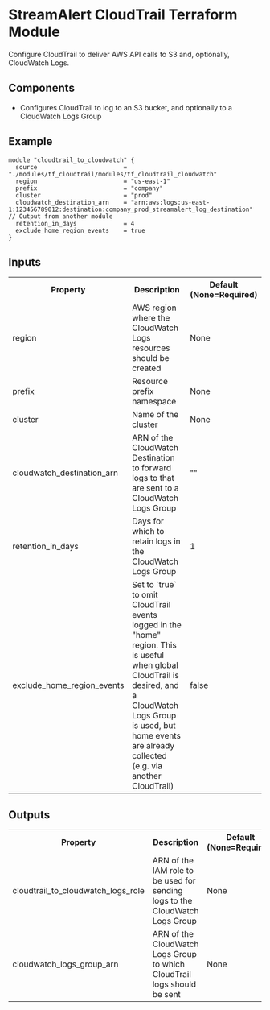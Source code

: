 # StreamAlert CloudTrail Terraform Module
Configure CloudTrail to deliver AWS API calls to S3 and, optionally, CloudWatch Logs.

## Components
* Configures CloudTrail to log to an S3 bucket, and optionally to a CloudWatch Logs Group

## Example
```hcl
module "cloudtrail_to_cloudwatch" {
  source                        = "./modules/tf_cloudtrail/modules/tf_cloudtrail_cloudwatch"
  region                        = "us-east-1"
  prefix                        = "company"
  cluster                       = "prod"
  cloudwatch_destination_arn    = "arn:aws:logs:us-east-1:123456789012:destination:company_prod_streamalert_log_destination" // Output from another module
  retention_in_days             = 4
  exclude_home_region_events    = true
}
```

## Inputs
<table>
  <tr>
    <th>Property</th>
    <th>Description</th>
    <th>Default (None=Required)</th>
  </tr>
  <tr>
    <td>region</td>
    <td>AWS region where the CloudWatch Logs resources should be created</td>
    <td>None</td>
  </tr>
  <tr>
    <td>prefix</td>
    <td>Resource prefix namespace</td>
    <td>None</td>
  </tr>
  <tr>
    <td>cluster</td>
    <td>Name of the cluster</td>
    <td>None</td>
  </tr>
  <tr>
    <td>cloudwatch_destination_arn</td>
    <td>ARN of the CloudWatch Destination to forward logs to that are sent to a CloudWatch Logs Group</td>
    <td>""</td>
  </tr>
  <tr>
    <td>retention_in_days</td>
    <td>Days for which to retain logs in the CloudWatch Logs Group</td>
    <td>1</td>
  </tr>
  <tr>
    <td>exclude_home_region_events</td>
    <td>Set to `true` to omit CloudTrail events logged in the "home" region. This is useful when global CloudTrail is desired, and a CloudWatch Logs Group is used, but home events are already collected (e.g. via another CloudTrail)</td>
    <td>false</td>
  </tr>
</table>

## Outputs
<table>
  <tr>
    <th>Property</th>
    <th>Description</th>
    <th>Default (None=Required)</th>
  </tr>
  <tr>
    <td>cloudtrail_to_cloudwatch_logs_role</td>
    <td>ARN of the IAM role to be used for sending logs to the CloudWatch Logs Group</td>
    <td>None</td>
  </tr>
  <tr>
    <td>cloudwatch_logs_group_arn</td>
    <td>ARN of the CloudWatch Logs Group to which CloudTrail logs should be sent</td>
    <td>None</td>
  </tr>
</table>
